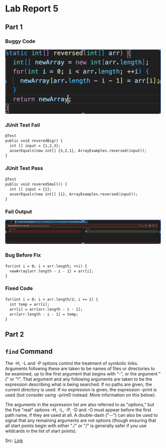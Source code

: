 # Lab Report 5

## Part 1

### Buggy Code

![Image](lr5i.png)

### JUnit Test Fail

```
@Test
public void reveredBig() {
  int [] input = {1,2,3};
  asserEquals(new int[] {3,2,1}, ArrayExamples.reversed(input));
}
```

### JUnit Test Pass

```
@Test
public void reveredSmall() {
  int [] input = {1};
  asserEquals(new int[] {1}, ArrayExamples.reversed(input));
}
```

### Fail Output
![Image](lr5ii.png)

### Bug Before Fix

```
for(int i = 0; i < arr.length; ++i) {
  newArray[arr.length - i - 1] = arr[i];
}
```

### Fixed Code
```
for(int i = 0; i < arr.length/2; i += 1) {
  int temp = arr[i];
  arr[i] = arr[arr.length - i - 1];
  arr[arr.length - i - 1] = temp;
}
```

## Part 2

## `find` Command

The -H, -L and -P options control the treatment of symbolic links. Arguments following these are taken to be names of files or directories to be examined, up to the first argument that begins with "-", or the argument "(" or "!". That argument and any following arguments are taken to be the expression describing what is being searched. If no paths are given, the current directory is used. If no expression is given, the expression -print is used (but consider using -print0 instead. More information on this below).

The arguments in the expression list are also referred to as "options," but the five "real" options -H, -L, -P, -D and -O must appear before the first path name, if they are used at all. A double-dash ("--") can also be used to signal that any remaining arguments are not options (though ensuring that all start points begin with either "./" or "/" is generally safer if you use wildcards in the list of start points).

Src: [Link](https://www.computerhope.com/unix/ufind.htm)
